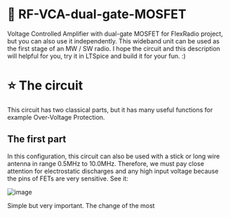 # 🚀 RF-VCA-dual-gate-MOSFET
Voltage Controlled Amplifier with dual-gate MOSFET for FlexRadio project, but you can also use it independently. This wideband unit can be used as the first stage of an MW / SW radio. I hope the circuit and this description will helpful for you, try it in LTSpice and build it for your fun. :)

# ⭐ The circuit

This circuit has two classical parts, but it has many useful functions for example Over-Voltage Protection.

## The first part

In this configuration, this circuit can also be used with a stick or long wire antenna in range 0.5MHz to 10.0MHz. Therefore, we must pay close attention for electrostatic discharges and any high input voltage because the pins of FETs are very sensitive. See it:

![image](https://github.com/user-attachments/assets/d3549435-18de-4d9b-ba19-5f366d885ba5)

Simple but very important. The change of the most 


